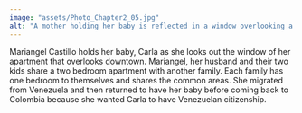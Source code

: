 ```yaml
---
image: "assets/Photo_Chapter2_05.jpg"
alt: "A mother holding her baby is reflected in a window overlooking a city skyline"
---
```

Mariangel Castillo holds her baby, Carla as she looks out the window of her apartment that overlooks downtown. Mariangel, her husband and their two kids share a two bedroom apartment with another family. Each family has one bedroom to themselves and shares the common areas. She migrated from Venezuela and then returned to have her baby before coming back to Colombia because she wanted Carla to have Venezuelan citizenship.